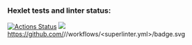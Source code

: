 ### Hexlet tests and linter status:
[![Actions Status](https://github.com/SivolonskySergey/frontend-project-lvl1/workflows/hexlet-check/badge.svg)](https://github.com/SivolonskySergey/frontend-project-lvl1/actions)
<a href="https://codeclimate.com/github/codeclimate/codeclimate/maintainability"><img src="https://api.codeclimate.com/v1/badges/a99a88d28ad37a79dbf6/maintainability" /></a>
https://github.com/<SivolonskySergey>/<frontend-project-lvl1>/workflows/<superlinter.yml>/badge.svg
